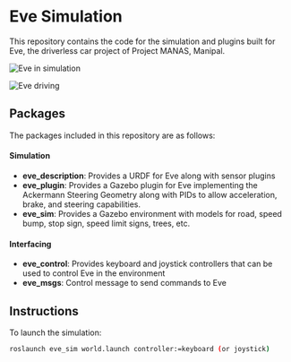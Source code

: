# Eve Simulation

This repository contains the code for the simulation and plugins built for Eve, the driverless car project of Project MANAS, Manipal.

![Eve in simulation](images/logo.gif)

![Eve driving](images/road.gif)

## Packages

The packages included in this repository are as follows:

#### Simulation

- **eve_description**: Provides a URDF for Eve along with sensor plugins
- **eve_plugin**: Provides a Gazebo plugin for Eve implementing the Ackermann Steering Geometry along with PIDs to allow acceleration, brake, and steering capabilities.
- **eve_sim**: Provides a Gazebo environment with models for road, speed bump, stop sign, speed limit signs, trees, etc.


#### Interfacing

- **eve_control**: Provides keyboard and joystick controllers that can be used to control Eve in the environment
- **eve_msgs**: Control message to send commands to Eve


## Instructions

To launch the simulation:
```bash
roslaunch eve_sim world.launch controller:=keyboard (or joystick)
```
